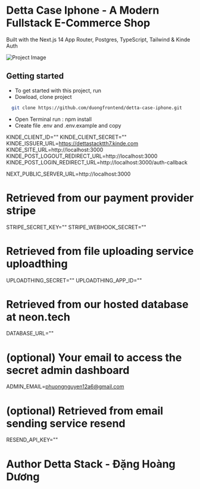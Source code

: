 # Detta Case Iphone - A Modern Fullstack E-Commerce Shop

Built with the Next.js 14 App Router, Postgres, TypeScript, Tailwind & Kinde Auth

![Project Image](https://github.com/joschan21/casecobra/blob/master/public/thumbnail.png)

## Getting started

- To get started with this project, run
- Dowload, clone project

```bash
  git clone https://github.com/duongfrontend/detta-case-iphone.git
```

- Open Terminal run : npm install
- Create file .env and .env.example and copy

KINDE_CLIENT_ID=""
KINDE_CLIENT_SECRET=""
KINDE_ISSUER_URL=https://dettastacktth7.kinde.com
KINDE_SITE_URL=http://localhost:3000
KINDE_POST_LOGOUT_REDIRECT_URL=http://localhost:3000
KINDE_POST_LOGIN_REDIRECT_URL=http://localhost:3000/auth-callback

NEXT_PUBLIC_SERVER_URL=http://localhost:3000

# Retrieved from our payment provider stripe

STRIPE_SECRET_KEY=""
STRIPE_WEBHOOK_SECRET=""

# Retrieved from file uploading service uploadthing

UPLOADTHING_SECRET=""
UPLOADTHING_APP_ID=""

# Retrieved from our hosted database at neon.tech

DATABASE_URL=""

# (optional) Your email to access the secret admin dashboard

ADMIN_EMAIL=phuongnguyen12a6@gmail.com

# (optional) Retrieved from email sending service resend

RESEND_API_KEY=""

# Author Detta Stack - Đặng Hoàng Dương
